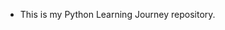- This is my Python Learning Journey repository.

<!---
AliKooti/My-Python-learning-journey is a ✨ special ✨ repository because its `README.md` (this file) appears on your GitHub profile.
You can click the Preview link to take a look at your changes.
--->
